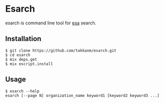 # Esarch

esarch is command line tool for [esa](https://esa.io) search.

## Installation

```shell
$ git clone https://github.com/takkanm/esarch.git
$ cd esarch
$ mix deps.get
$ mix escript.install
```

## Usage

```
$ esarch --help
esarch [--page N] organization_name keyword1 [keyword2 keyword3 ...]
```

